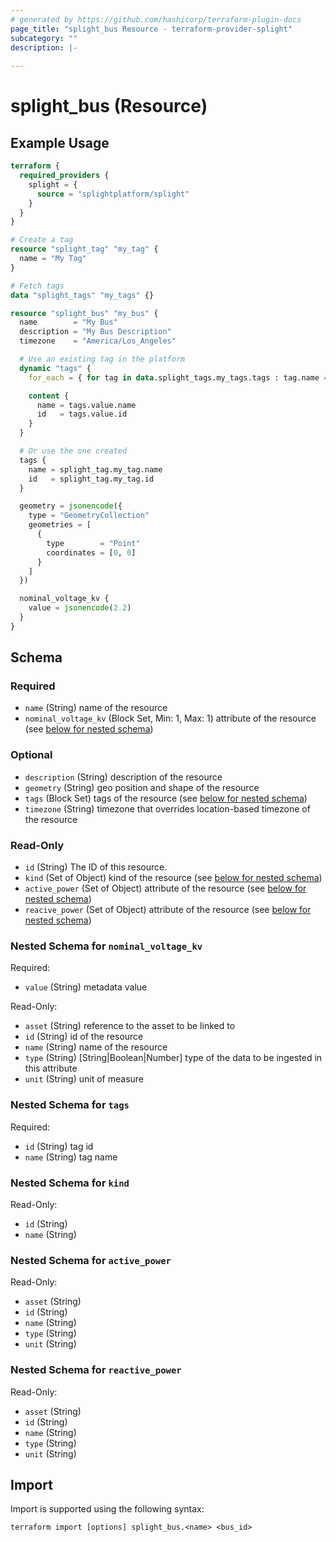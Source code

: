```yaml
---
# generated by https://github.com/hashicorp/terraform-plugin-docs
page_title: "splight_bus Resource - terraform-provider-splight"
subcategory: ""
description: |-
  
---
```


# splight_bus (Resource)



## Example Usage

```terraform
terraform {
  required_providers {
    splight = {
      source = "splightplatform/splight"
    }
  }
}

# Create a tag
resource "splight_tag" "my_tag" {
  name = "My Tag"
}

# Fetch tags
data "splight_tags" "my_tags" {}

resource "splight_bus" "my_bus" {
  name        = "My Bus"
  description = "My Bus Description"
  timezone    = "America/Los_Angeles"

  # Use an existing tag in the platform
  dynamic "tags" {
    for_each = { for tag in data.splight_tags.my_tags.tags : tag.name => tag if tag.name == "Existing Tag" }

    content {
      name = tags.value.name
      id   = tags.value.id
    }
  }

  # Or use the one created
  tags {
    name = splight_tag.my_tag.name
    id   = splight_tag.my_tag.id
  }

  geometry = jsonencode({
    type = "GeometryCollection"
    geometries = [
      {
        type        = "Point"
        coordinates = [0, 0]
      }
    ]
  })

  nominal_voltage_kv {
    value = jsonencode(2.2)
  }
}
```

<!-- schema generated by tfplugindocs -->
## Schema

### Required

- `name` (String) name of the resource
- `nominal_voltage_kv` (Block Set, Min: 1, Max: 1) attribute of the resource (see [below for nested schema](#nestedblock--nominal_voltage_kv))
  
### Optional

- `description` (String) description of the resource
- `geometry` (String) geo position and shape of the resource
- `tags` (Block Set) tags of the resource (see [below for nested schema](#nestedblock--tags))
- `timezone` (String) timezone that overrides location-based timezone of the resource

### Read-Only

- `id` (String) The ID of this resource.
- `kind` (Set of Object) kind of the resource (see [below for nested schema](#nestedatt--kind))
- `active_power` (Set of Object) attribute of the resource (see [below for nested schema](#nestedatt--active_power))
- `reacive_power` (Set of Object) attribute of the resource (see [below for nested schema](#nestedatt--reacive_power))

<a id="nestedblock--nominal_voltage_kv"></a>
### Nested Schema for `nominal_voltage_kv`

Required:

- `value` (String) metadata value

Read-Only:

- `asset` (String) reference to the asset to be linked to
- `id` (String) id of the resource
- `name` (String) name of the resource
- `type` (String) [String|Boolean|Number] type of the data to be ingested in this attribute
- `unit` (String) unit of measure


<a id="nestedblock--tags"></a>
### Nested Schema for `tags`

Required:

- `id` (String) tag id
- `name` (String) tag name


<a id="nestedatt--kind"></a>
### Nested Schema for `kind`

Read-Only:

- `id` (String)
- `name` (String)


<a id="nestedatt--active_power"></a>
### Nested Schema for `active_power`

Read-Only:

- `asset` (String)
- `id` (String)
- `name` (String)
- `type` (String)
- `unit` (String)


<a id="nestedatt--reactive_power"></a>
### Nested Schema for `reactive_power`

Read-Only:

- `asset` (String)
- `id` (String)
- `name` (String)
- `type` (String)
- `unit` (String)

## Import

Import is supported using the following syntax:

```shell
terraform import [options] splight_bus.<name> <bus_id>
```
